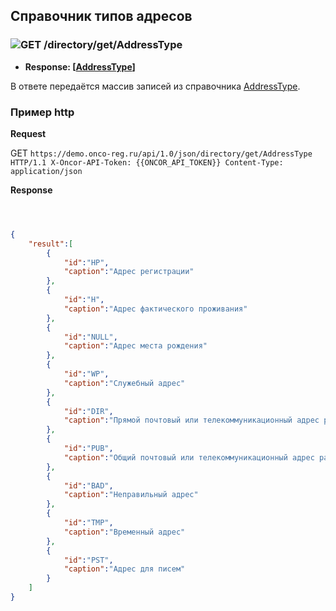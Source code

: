 ## Справочник типов адресов

### ![GET](../../../../img/get.png) /directory/get/AddressType
* **Response: [[AddressType](../../../../types/types.md#com.siams.med.api.AddressType)]**

В ответе передаётся массив записей из справочника [AddressType](../../../../types/types.md#com.siams.med.api.AddressType).


### Пример http


**Request** 

GET `https://demo.onco-reg.ru/api/1.0/json/directory/get/AddressType HTTP/1.1
X-Oncor-API-Token: {{ONCOR_API_TOKEN}}
Content-Type: application/json`

**Response**
```json



{
    "result":[
        {
            "id":"HP",
            "caption":"Адрес регистрации"
        },
        {
            "id":"H",
            "caption":"Адрес фактического проживания"
        },
        {
            "id":"NULL",
            "caption":"Адрес места рождения"
        },
        {
            "id":"WP",
            "caption":"Служебный адрес"
        },
        {
            "id":"DIR",
            "caption":"Прямой почтовый или телекоммуникационный адрес рабочего места"
        },
        {
            "id":"PUB",
            "caption":"Общий почтовый или телекоммуникационный адрес рабочего места"
        },
        {
            "id":"BAD",
            "caption":"Неправильный адрес"
        },
        {
            "id":"TMP",
            "caption":"Временный адрес"
        },
        {
            "id":"PST",
            "caption":"Адрес для писем"
        }
    ]
}
```
